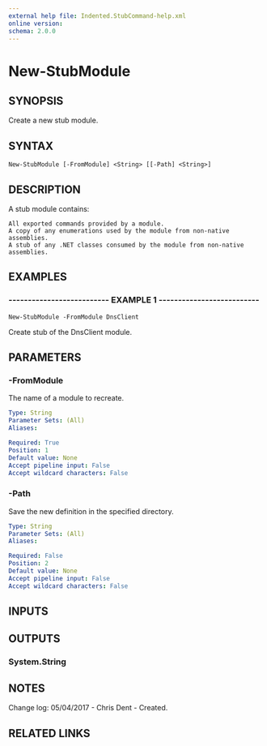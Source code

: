 ```yaml
---
external help file: Indented.StubCommand-help.xml
online version: 
schema: 2.0.0
---
```


# New-StubModule

## SYNOPSIS
Create a new stub module.

## SYNTAX

```
New-StubModule [-FromModule] <String> [[-Path] <String>]
```

## DESCRIPTION
A stub module contains:

    All exported commands provided by a module.
    A copy of any enumerations used by the module from non-native assemblies.
    A stub of any .NET classes consumed by the module from non-native assemblies.

## EXAMPLES

### -------------------------- EXAMPLE 1 --------------------------
```
New-StubModule -FromModule DnsClient
```

Create stub of the DnsClient module.

## PARAMETERS

### -FromModule
The name of a module to recreate.

```yaml
Type: String
Parameter Sets: (All)
Aliases: 

Required: True
Position: 1
Default value: None
Accept pipeline input: False
Accept wildcard characters: False
```

### -Path
Save the new definition in the specified directory.

```yaml
Type: String
Parameter Sets: (All)
Aliases: 

Required: False
Position: 2
Default value: None
Accept pipeline input: False
Accept wildcard characters: False
```

## INPUTS

## OUTPUTS

### System.String

## NOTES
Change log:
    05/04/2017 - Chris Dent - Created.

## RELATED LINKS

